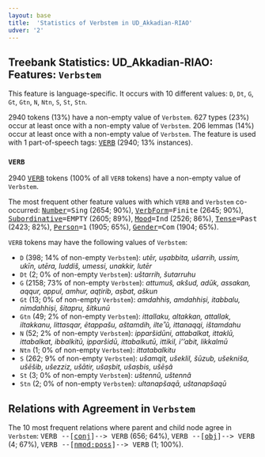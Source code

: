 ```yaml
---
layout: base
title:  'Statistics of Verbstem in UD_Akkadian-RIAO'
udver: '2'
---
```


## Treebank Statistics: UD_Akkadian-RIAO: Features: `Verbstem`

This feature is language-specific.
It occurs with 10 different values: `D`, `Dt`, `G`, `Gt`, `Gtn`, `N`, `Ntn`, `S`, `St`, `Stn`.

2940 tokens (13%) have a non-empty value of `Verbstem`.
627 types (23%) occur at least once with a non-empty value of `Verbstem`.
206 lemmas (14%) occur at least once with a non-empty value of `Verbstem`.
The feature is used with 1 part-of-speech tags: <tt><a href="akk_riao-pos-VERB.html">VERB</a></tt> (2940; 13% instances).

### `VERB`

2940 <tt><a href="akk_riao-pos-VERB.html">VERB</a></tt> tokens (100% of all `VERB` tokens) have a non-empty value of `Verbstem`.

The most frequent other feature values with which `VERB` and `Verbstem` co-occurred: <tt><a href="akk_riao-feat-Number.html">Number</a></tt><tt>=Sing</tt> (2654; 90%), <tt><a href="akk_riao-feat-VerbForm.html">VerbForm</a></tt><tt>=Finite</tt> (2645; 90%), <tt><a href="akk_riao-feat-Subordinative.html">Subordinative</a></tt><tt>=EMPTY</tt> (2605; 89%), <tt><a href="akk_riao-feat-Mood.html">Mood</a></tt><tt>=Ind</tt> (2526; 86%), <tt><a href="akk_riao-feat-Tense.html">Tense</a></tt><tt>=Past</tt> (2423; 82%), <tt><a href="akk_riao-feat-Person.html">Person</a></tt><tt>=1</tt> (1905; 65%), <tt><a href="akk_riao-feat-Gender.html">Gender</a></tt><tt>=Com</tt> (1904; 65%).

`VERB` tokens may have the following values of `Verbstem`:

* `D` (398; 14% of non-empty `Verbstem`): <em>utēr, uṣabbita, ušarrih, ussim, ukīn, utēra, luddiš, umessi, unakkir, lutēr</em>
* `Dt` (2; 0% of non-empty `Verbstem`): <em>uštarrih, šutarruhu</em>
* `G` (2158; 73% of non-empty `Verbstem`): <em>attumuš, akšud, adūk, assakan, aqqur, appul, amhur, aqṭirib, aṣbat, aškun</em>
* `Gt` (13; 0% of non-empty `Verbstem`): <em>amdahhiṣ, amdahhiṣi, itabbalu, nimdahhiṣi, šitapru, šitkunū</em>
* `Gtn` (49; 2% of non-empty `Verbstem`): <em>ittallaku, altakkan, attallak, iltakkanu, littasqar, ētappašu, aštamdih, ilteʾʾû, ittanaqqi, ištamdahu</em>
* `N` (52; 2% of non-empty `Verbstem`): <em>ipparšidūni, attabalkat, ittaklū, ittabalkat, ibbalkitū, ipparšidū, ittabalkutū, ittikil, i’’abit, likkalmū</em>
* `Ntn` (1; 0% of non-empty `Verbstem`): <em>ittatabalkitu</em>
* `S` (262; 9% of non-empty `Verbstem`): <em>ušamqit, ušeklil, šūzub, ušekniša, ušēšib, ušezziz, ušātir, ušaṣbit, ušaṣbis, ušēṣâ</em>
* `St` (3; 0% of non-empty `Verbstem`): <em>uštennû, uštennâ</em>
* `Stn` (2; 0% of non-empty `Verbstem`): <em>ultanapšaqā, uštanapšaqū</em>

## Relations with Agreement in `Verbstem`

The 10 most frequent relations where parent and child node agree in `Verbstem`:
<tt>VERB --[<tt><a href="akk_riao-dep-conj.html">conj</a></tt>]--> VERB</tt> (656; 64%),
<tt>VERB --[<tt><a href="akk_riao-dep-obj.html">obj</a></tt>]--> VERB</tt> (4; 67%),
<tt>VERB --[<tt><a href="akk_riao-dep-nmod-poss.html">nmod:poss</a></tt>]--> VERB</tt> (1; 100%).

